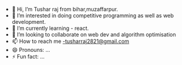 - 👋 Hi, I’m Tushar raj from bihar,muzaffarpur.
- 👀 I’m interested in doing competitive programming as well as web development.
- 🌱 I’m currently learning - react.
- 💞️ I’m looking to collaborate on web dev and algorithm optimisation
- 📫 How to reach me -tusharraj2821@gmail.com
- 😄 Pronouns: ...
- ⚡ Fun fact: ...

<!---
Tusharraj2002/Tusharraj2002 is a ✨ special ✨ repository because its `README.md` (this file) appears on your GitHub profile.
You can click the Preview link to take a look at your changes.
--->

